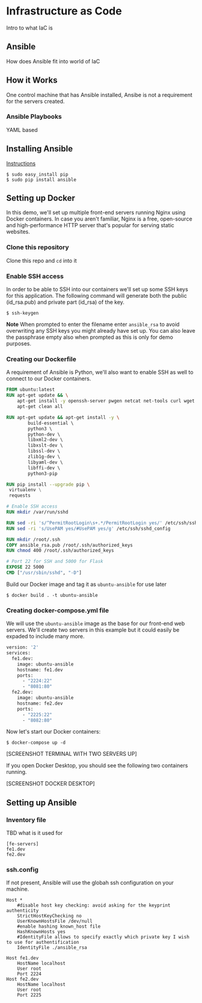 # Infrastructure as Code 

Intro to what IaC is

## Ansible

How does Ansible fit into world of IaC

## How it Works

One control machine that has Ansible installed, Ansibe is not a requirement for the servers created. 

### Ansible Playbooks

YAML based 

## Installing Ansible 

[Instructions](https://docs.ansible.com/ansible/2.5/installation_guide/intro_installation.html#latest-releases-via-pip)

```
$ sudo easy_install pip
$ sudo pip install ansible
```

## Setting up Docker

In this demo, we'll set up multiple front-end servers running Nginx using Docker containers. In case you aren't familiar, Nginx is a free, open-source and high-performance HTTP server that's popular for serving static websites. 

### Clone this repository 

Clone this repo and `cd` into it

### Enable SSH access

In order to be able to SSH into our containers we'll set up some SSH keys for this application. The following command will generate both the public (id_rsa.pub) and private part (id_rsa) of the key. 

```
$ ssh-keygen
```
**Note** When prompted to enter the filename enter `ansible_rsa` to avoid overwriting any SSH keys you might already have set up. You can also leave the passphrase empty also when prompted as this is only for demo purposes.

### Creating our Dockerfile 

A requirement of Ansible is Python, we'll also want to enable SSH as well to connect to our Docker containers. 

```Dockerfile
FROM ubuntu:latest
RUN apt-get update && \
    apt-get install -y openssh-server pwgen netcat net-tools curl wget && \
    apt-get clean all

RUN apt-get update && apt-get install -y \ 
        build-essential \ 
        python3 \ 
        python-dev \ 
        libxml2-dev \ 
        libxslt-dev \ 
        libssl-dev \ 
        zlib1g-dev \ 
        libyaml-dev \ 
        libffi-dev \ 
        python3-pip

RUN pip install --upgrade pip \ 
 virtualenv \
 requests

# Enable SSH access
RUN mkdir /var/run/sshd

RUN sed -ri 's/^PermitRootLogin\s+.*/PermitRootLogin yes/' /etc/ssh/sshd_config
RUN sed -ri 's/UsePAM yes/#UsePAM yes/g' /etc/ssh/sshd_config

RUN mkdir /root/.ssh
COPY ansible_rsa.pub /root/.ssh/authorized_keys
RUN chmod 400 /root/.ssh/authorized_keys

# Port 22 for SSH and 5000 for Flask
EXPOSE 22 5000
CMD ["/usr/sbin/sshd", "-D"]
```
 
Build our Docker image and tag it as `ubuntu-ansible` for use later 
```
$ docker build . -t ubuntu-ansible
```

### Creating docker-compose.yml file 

We will use the `ubuntu-ansible` image as the base for our front-end web servers. We'll create two servers in this example but it could easily be expaded to include many more. 

```Dockerfile
version: '2'
services:
  fe1.dev:
    image: ubuntu-ansible
    hostname: fe1.dev
    ports:
      - "2224:22"
      - "8081:80"
  fe2.dev:
    image: ubuntu-ansible
    hostname: fe2.dev
    ports:
      - "2225:22"
      - "8082:80"
```

Now let's start our Docker containers: 

```
$ docker-compose up -d
```
[SCREENSHOT TERMINAL WITH TWO SERVERS UP]

If you open Docker Desktop, you should see the following two containers running. 

[SCREENSHOT DOCKER DESKTOP]

## Setting up Ansible

### Inventory file

TBD what is it used for 

```inventory
[fe-servers]
fe1.dev
fe2.dev
```

### ssh.config

If not present, Ansible will use the globah ssh configuration on your machine. 

```
Host *
    #disable host key checking: avoid asking for the keyprint authenticity
    StrictHostKeyChecking no
    UserKnownHostsFile /dev/null
    #enable hashing known_host file
    HashKnownHosts yes
    #IdentityFile allows to specify exactly which private key I wish to use for authentification
    IdentityFile ./ansible_rsa

Host fe1.dev
    HostName localhost
    User root
    Port 2224
Host fe2.dev
    HostName localhost
    User root
    Port 2225
```


